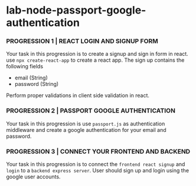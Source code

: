# lab-node-passport-google-authentication


### PROGRESSION 1 | REACT LOGIN AND SIGNUP FORM
Your task in this progression is to create a signup and sign in form in react. use `npx create-react-app` to create a react app. The sign up contains the following 
fields
- email (String)
- password (String)

Perform proper validations in client side validation in react.


### PROGRESSION 2 | PASSPORT GOOGLE AUTHENTICATION
Your task in this progression is use `passport.js` as authentication middleware and create a google authentication for your email and password.

### PROGRESSION 3 | CONNECT YOUR FRONTEND AND BACKEND
Your task in this progression is to connect the `frontend react signup` and `login` to a `backend express server`. User should sign up and login using the google user accounts.









